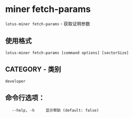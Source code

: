 # miner fetch-params

`lotus-miner fetch-params` - 获取证明参数

## 使用格式

```shell
lotus-miner fetch-params [command options] [sectorSize]
```

## CATEGORY - 类别

```
developer
```

## 命令行选项：

```shell
   --help, -h     显示帮助 (default: false)
```

